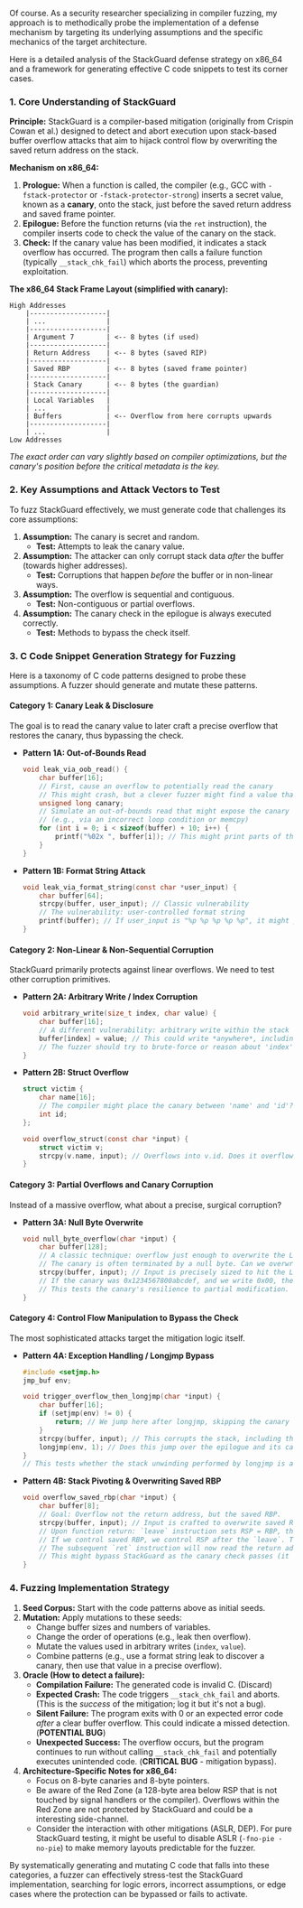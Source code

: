 Of course. As a security researcher specializing in compiler fuzzing, my approach is to methodically probe the implementation of a defense mechanism by targeting its underlying assumptions and the specific mechanics of the target architecture.

Here is a detailed analysis of the StackGuard defense strategy on x86_64 and a framework for generating effective C code snippets to test its corner cases.

### 1. Core Understanding of StackGuard

**Principle:** StackGuard is a compiler-based mitigation (originally from Crispin Cowan et al.) designed to detect and abort execution upon stack-based buffer overflow attacks that aim to hijack control flow by overwriting the saved return address on the stack.

**Mechanism on x86_64:**
1.  **Prologue:** When a function is called, the compiler (e.g., GCC with `-fstack-protector` or `-fstack-protector-strong`) inserts a secret value, known as a **canary**, onto the stack, just before the saved return address and saved frame pointer.
2.  **Epilogue:** Before the function returns (via the `ret` instruction), the compiler inserts code to check the value of the canary on the stack.
3.  **Check:** If the canary value has been modified, it indicates a stack overflow has occurred. The program then calls a failure function (typically `__stack_chk_fail`) which aborts the process, preventing exploitation.

**The x86_64 Stack Frame Layout (simplified with canary):**
```
High Addresses
    |-------------------|
    | ...               |
    |-------------------|
    | Argument 7        | <-- 8 bytes (if used)
    |-------------------|
    | Return Address    | <-- 8 bytes (saved RIP)
    |-------------------|
    | Saved RBP         | <-- 8 bytes (saved frame pointer)
    |-------------------|
    | Stack Canary      | <-- 8 bytes (the guardian)
    |-------------------|
    | Local Variables   |
    | ...               |
    | Buffers           | <-- Overflow from here corrupts upwards
    |-------------------|
    | ...               |
Low Addresses
```
*The exact order can vary slightly based on compiler optimizations, but the canary's position before the critical metadata is the key.*

### 2. Key Assumptions and Attack Vectors to Test

To fuzz StackGuard effectively, we must generate code that challenges its core assumptions:

1.  **Assumption:** The canary is secret and random.
    *   **Test:** Attempts to leak the canary value.
2.  **Assumption:** The attacker can only corrupt stack data *after* the buffer (towards higher addresses).
    *   **Test:** Corruptions that happen *before* the buffer or in non-linear ways.
3.  **Assumption:** The overflow is sequential and contiguous.
    *   **Test:** Non-contiguous or partial overflows.
4.  **Assumption:** The canary check in the epilogue is always executed correctly.
    *   **Test:** Methods to bypass the check itself.

### 3. C Code Snippet Generation Strategy for Fuzzing

Here is a taxonomy of C code patterns designed to probe these assumptions. A fuzzer should generate and mutate these patterns.

#### Category 1: Canary Leak & Disclosure
The goal is to read the canary value to later craft a precise overflow that restores the canary, thus bypassing the check.

*   **Pattern 1A: Out-of-Bounds Read**
    ```c
    void leak_via_oob_read() {
        char buffer[16];
        // First, cause an overflow to potentially read the canary
        // This might crash, but a clever fuzzer might find a value that doesn't
        unsigned long canary;
        // Simulate an out-of-bounds read that might expose the canary
        // (e.g., via an incorrect loop condition or memcpy)
        for (int i = 0; i < sizeof(buffer) + 10; i++) {
            printf("%02x ", buffer[i]); // This might print parts of the canary
        }
    }
    ```

*   **Pattern 1B: Format String Attack**
    ```c
    void leak_via_format_string(const char *user_input) {
        char buffer[64];
        strcpy(buffer, user_input); // Classic vulnerability
        // The vulnerability: user-controlled format string
        printf(buffer); // If user_input is "%p %p %p %p %p", it might print stack data, including the canary
    }
    ```

#### Category 2: Non-Linear & Non-Sequential Corruption
StackGuard primarily protects against linear overflows. We need to test other corruption primitives.

*   **Pattern 2A: Arbitrary Write / Index Corruption**
    ```c
    void arbitrary_write(size_t index, char value) {
        char buffer[16];
        // A different vulnerability: arbitrary write within the stack frame
        buffer[index] = value; // This could write *anywhere*, including before the buffer or directly on the canary/return address
        // The fuzzer should try to brute-force or reason about 'index'
    }
    ```

*   **Pattern 2B: Struct Overflow**
    ```c
    struct victim {
        char name[16];
        // The compiler might place the canary between 'name' and 'id'?
        int id;
    };

    void overflow_struct(const char *input) {
        struct victim v;
        strcpy(v.name, input); // Overflows into v.id. Does it overflow into the canary? Unlikely, but tests structure padding.
    }
    ```

#### Category 3: Partial Overflows and Canary Corruption
Instead of a massive overflow, what about a precise, surgical corruption?

*   **Pattern 3A: Null Byte Overwrite**
    ```c
    void null_byte_overflow(char *input) {
        char buffer[128];
        // A classic technique: overflow just enough to overwrite the LSB of the canary with a null byte.
        // The canary is often terminated by a null byte. Can we overwrite just that part?
        strcpy(buffer, input); // Input is precisely sized to hit the LSB of the canary
        // If the canary was 0x1234567800abcdef, and we write 0x00, the check might see 0x1234567800000000?
        // This tests the canary's resilience to partial modification.
    }
    ```

#### Category 4: Control Flow Manipulation to Bypass the Check
The most sophisticated attacks target the mitigation logic itself.

*   **Pattern 4A: Exception Handling / Longjmp Bypass**
    ```c
    #include <setjmp.h>
    jmp_buf env;

    void trigger_overflow_then_longjmp(char *input) {
        char buffer[16];
        if (setjmp(env) != 0) {
            return; // We jump here after longjmp, skipping the canary check
        }
        strcpy(buffer, input); // This corrupts the stack, including the canary and return address
        longjmp(env, 1); // Does this jump over the epilogue and its canary check?
    }
    // This tests whether the stack unwinding performed by longjmp is aware of the canary.
    ```

*   **Pattern 4B: Stack Pivoting & Overwriting Saved RBP**
    ```c
    void overflow_saved_rbp(char *input) {
        char buffer[8];
        // Goal: Overflow not the return address, but the saved RBP.
        strcpy(buffer, input); // Input is crafted to overwrite saved RBP but not the canary.
        // Upon function return: `leave` instruction sets RSP = RBP, then `pop rbp`.
        // If we control saved RBP, we control RSP after the `leave`. This is a stack pivot.
        // The subsequent `ret` instruction will now read the return address from our new stack.
        // This might bypass StackGuard as the canary check passes (it wasn't overwritten).
    }
    ```

### 4. Fuzzing Implementation Strategy

1.  **Seed Corpus:** Start with the code patterns above as initial seeds.
2.  **Mutation:** Apply mutations to these seeds:
    *   Change buffer sizes and numbers of variables.
    *   Change the order of operations (e.g., leak then overflow).
    *   Mutate the values used in arbitrary writes (`index`, `value`).
    *   Combine patterns (e.g., use a format string leak to discover a canary, then use that value in a precise overflow).
3.  **Oracle (How to detect a failure):**
    *   **Compilation Failure:** The generated code is invalid C. (Discard)
    *   **Expected Crash:** The code triggers `__stack_chk_fail` and aborts. (This is the *success* of the mitigation; log it but it's not a bug).
    *   **Silent Failure:** The program exits with 0 or an expected error code *after* a clear buffer overflow. This could indicate a missed detection. (**POTENTIAL BUG**)
    *   **Unexpected Success:** The overflow occurs, but the program continues to run without calling `__stack_chk_fail` and potentially executes unintended code. (**CRITICAL BUG** - mitigation bypass).
4.  **Architecture-Specific Notes for x86_64:**
    *   Focus on 8-byte canaries and 8-byte pointers.
    *   Be aware of the Red Zone (a 128-byte area below RSP that is not touched by signal handlers or the compiler). Overflows within the Red Zone are not protected by StackGuard and could be a interesting side-channel.
    *   Consider the interaction with other mitigations (ASLR, DEP). For pure StackGuard testing, it might be useful to disable ASLR (`-fno-pie -no-pie`) to make memory layouts predictable for the fuzzer.

By systematically generating and mutating C code that falls into these categories, a fuzzer can effectively stress-test the StackGuard implementation, searching for logic errors, incorrect assumptions, or edge cases where the protection can be bypassed or fails to activate.